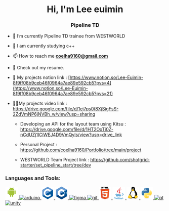 <h1 align="center">Hi, I'm Lee euimin</h1>
<h3 align="center">Pipeline TD</h3>

- 🔭 I’m currently Pipeline TD trainee from WESTWORLD

- 🌱 I am currently studying c++

- 📫 How to reach me **[coelha9160@gmail.com](mailto:coelha9160@gmail.com)**

- 📙 Check out my resume.

- 📖 My projects notion link : [https://www.notion.so/Lee-Euimin-8f9ff08b9ceb46f0964a7ae89e592cb5?pvs=4](https://www.notion.so/Lee-Euimin-8f9ff08b9ceb46f0964a7ae89e592cb5?pvs=21)

- 👨‍💻My projects video link : https://drive.google.com/file/d/1ej7ps0t8XjSigFsS-2ZdVmNP6jNVBh_w/view?usp=sharing

    - Developing an API for the layout team using Kitsu : https://drive.google.com/file/d/1HT2OxTi0Z-nCdUZj1ICiWEJ4D9VmQyls/view?usp=drive_link

    - Personal Project : https://github.com/coelha9160/Portfolio/tree/main/project
    
    - WESTWORLD Team Project link : https://github.com/shotgrid-starter/set_pipeline_start/tree/dev


<p align="left">
</p>

<h3 align="left">Languages and Tools:</h3>
<p align="left"> <a href="https://developer.android.com" target="_blank" rel="noreferrer"> <img src="https://raw.githubusercontent.com/devicons/devicon/master/icons/android/android-original-wordmark.svg" alt="android" width="40" height="40"/> </a> <a href="https://www.arduino.cc/" target="_blank" rel="noreferrer"> <img src="https://cdn.worldvectorlogo.com/logos/arduino-1.svg" alt="arduino" width="40" height="40"/> </a> <a href="https://www.cprogramming.com/" target="_blank" rel="noreferrer"> <img src="https://raw.githubusercontent.com/devicons/devicon/master/icons/c/c-original.svg" alt="c" width="40" height="40"/> </a> <a href="https://www.w3schools.com/cpp/" target="_blank" rel="noreferrer"> <img src="https://raw.githubusercontent.com/devicons/devicon/master/icons/cplusplus/cplusplus-original.svg" alt="cplusplus" width="40" height="40"/> </a> <a href="https://www.figma.com/" target="_blank" rel="noreferrer"> <img src="https://www.vectorlogo.zone/logos/figma/figma-icon.svg" alt="figma" width="40" height="40"/> </a> <a href="https://git-scm.com/" target="_blank" rel="noreferrer"> <img src="https://www.vectorlogo.zone/logos/git-scm/git-scm-icon.svg" alt="git" width="40" height="40"/> </a> <a href="https://www.w3.org/html/" target="_blank" rel="noreferrer"> <img src="https://raw.githubusercontent.com/devicons/devicon/master/icons/html5/html5-original-wordmark.svg" alt="html5" width="40" height="40"/> </a> <a href="https://www.java.com" target="_blank" rel="noreferrer"> <img src="https://raw.githubusercontent.com/devicons/devicon/master/icons/java/java-original.svg" alt="java" width="40" height="40"/> </a> <a href="https://www.linux.org/" target="_blank" rel="noreferrer"> <img src="https://raw.githubusercontent.com/devicons/devicon/master/icons/linux/linux-original.svg" alt="linux" width="40" height="40"/> </a> <a href="https://www.python.org" target="_blank" rel="noreferrer"> <img src="https://raw.githubusercontent.com/devicons/devicon/master/icons/python/python-original.svg" alt="python" width="40" height="40"/> </a> <a href="https://www.qt.io/" target="_blank" rel="noreferrer"> <img src="https://upload.wikimedia.org/wikipedia/commons/0/0b/Qt_logo_2016.svg" alt="qt" width="40" height="40"/> </a> <a href="https://unity.com/" target="_blank" rel="noreferrer"> <img src="https://www.vectorlogo.zone/logos/unity3d/unity3d-icon.svg" alt="unity" width="40" height="40"/> </a> </p>

